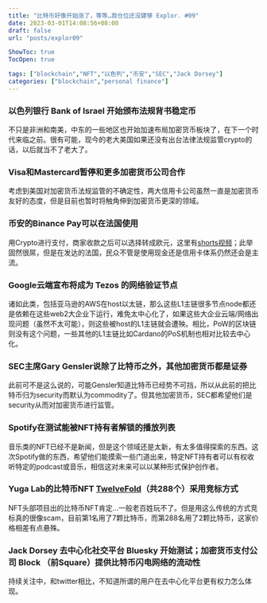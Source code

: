 ```yaml
---
title: "比特币好像开始涨了，等等…我仓位还没建够 Explor. #09"
date: 2023-03-01T14:08:56+08:00
draft: false
url: "posts/explor09"

ShowToc: true
TocOpen: true

tags: ["blockchain","NFT","以色列","币安","SEC","Jack Dorsey"]
categories: ["blockchain","personal finance"]
---
```



### 以色列银行 Bank of Israel 开始颁布法规背书稳定币

不只是非洲和南美，中东的一些地区也开始加速布局加密货币板块了，在下一个时代来临之前。很有可能，现今的老大美国如果还没有出台法律法规监管crypto的话，以后就当不了老大了。

### Visa和Mastercard暂停和更多加密货币公司合作

考虑到美国对加密货币法规监管的不确定性，两大信用卡公司虽然一直是加密货币友好的态度，但是目前也暂时将触角伸到加密货币更深的领域。

### 币安的Binance Pay可以在法国使用

用Crypto进行支付，商家收款之后可以选择转成欧元，这里有[shorts视频](https://www.youtube.com/shorts/O9ePFpDyBjY)；此举固然很屌，但是在发达的法国，民众不管是使用现金还是信用卡体系仍然还会是主流。

### Google云端宣布将成为 Tezos 的网络验证节点

诸如此类，包括亚马逊的AWS在host以太链，那么这些L1主链很多节点node都还是依赖在这些web2大企业下运行，难免太中心化了，如果这些大企业云端/网络出现问题（虽然不太可能），则这些被host的L1主链就会遭殃。相比，PoW的区块链则没有这个问题，一些其他的L1主链比如Cardano的PoS机制也相对比较去中心化。

### SEC主席Gary Gensler说除了比特币之外，其他加密货币都是证券

此前可不是这么说的，可能Gensler知道比特币已经势不可挡，所以从此前的把比特币归为security而默认为commodity了。但其他加密货币，SEC都希望他们是security从而对加密货币进行监管。

### Spotify在测试能被NFT持有者解锁的播放列表

音乐类的NFT已经不是新闻，但是这个领域还是太新，有太多值得探索的东西。这次Spotify做的东西，希望他们能摸索一些门道出来，特定NFT持有者可以有权收听特定的podcast或音乐，相信这对未来可以以某种形式保护创作者。

### Yuga Lab的比特币NFT [TwelveFold](https://twelvefold.io/)（共288个）采用竞标方式

NFT头部项目出的比特币NFT肯定…一般老百姓玩不了。但是用这么传统的方式竞标真的很像scam，目前第1名用了7颗比特币，而第288名用了2颗比特币，这家价格相差有点悬殊。

### Jack Dorsey 去中心化社交平台 Bluesky 开始测试；加密货币支付公司 Block （前Square）提供比特币闪电网络的流动性

持续关注中，和twitter相比，不知道所谓的用户在去中心化平台更有权力怎么体现。
